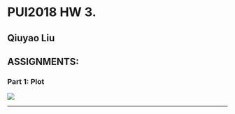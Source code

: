 
# PUI2018 HW 3.
## Qiuyao Liu
## ASSIGNMENTS:
### Part 1: Plot

![](https://github.com/qiuyliu/PUI2018_ql459/blob/master/HW8_ql459/plot.png)

------------------------------------------------------------------------------------------------------------------

